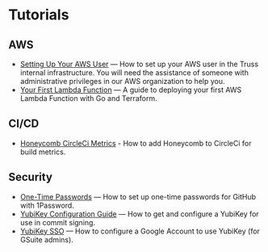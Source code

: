 # Tutorials

## AWS

- [Setting Up Your AWS User](https://github.com/trussworks/legendary-waddle/blob/master/docs/how-to/setup-new-user.md) — How to set up your AWS user in the Truss internal infrastructure. You will need the assistance of someone with administrative privileges in our AWS organization to help you.
- [Your First Lambda Function](./your_first_lambda_function.md) — A guide to deploying your first AWS Lambda Function with Go and Terraform.

## CI/CD

- [Honeycomb CircleCi Metrics](./circle-ci-honeycomb-integrations.md) - How to add Honeycomb to CircleCi for build metrics.

## Security

- [One-Time Passwords](./one-time-passwords.md) — How to set up one-time passwords for GitHub with 1Password.
- [YubiKey Configuration Guide](./yubikey-configuration.md) — How to get and configure a YubiKey for use in commit signing.
- [YubiKey SSO](./yubikey-sso.md) — How to configure a Google Account to use YubiKey (for GSuite admins).
